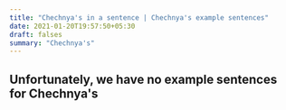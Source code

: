 ```yaml
---
title: "Chechnya's in a sentence | Chechnya's example sentences"
date: 2021-01-20T19:57:50+05:30
draft: falses
summary: "Chechnya's"
---
```

## Unfortunately, we have no example sentences for Chechnya's                 
